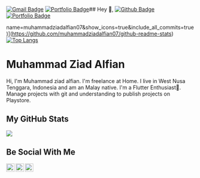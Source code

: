 [![Gmail Badge](https://img.shields.io/badge/-muhammadziadalfian07@gmail.com-c14438?style=flat&logo=Gmail&logoColor=white&link=mailto:muhammadziadalfian07@gmail.com)](mailto:muhammadziadalfian07@gmail.com) 
 [![Portfolio Badge](https://img.shields.io/badge/portfolio-web-blue?style=flat&link=https://muhammadziadalfian07.github.io//)](https://muhammadziadalfian07.github.io//)## Hey 👋, [![Github Badge](https://img.shields.io/badge/-muhammadziadalfian07-grey?style=flat&logo=github&logoColor=white&link=https://github.com/muhammadziadalfian07/)](https://www.github.com/muhammadziadalfian07/) [![Portfolio Badge](https://img.shields.io/badge/portfolio-web-blue?style=flat&link=https://muhammadziadalfian07.github.io//)](https://muhammadziadalfian07.github.io//) 

name=muhammadziadalfian07&show_icons=true&include_all_commits=true)](https://github.com/muhammadziadalfian07/github-readme-stats)
[![Top Langs](https://github-readme-stats.vercel.app/api/top-langs/?username=muhammadziadalfian07&layout=compact)](https://github.com/muhammadziadalfian07/github-readme-stats)


# Muhammad Ziad Alfian

Hi, I'm Muhammad ziad alfian. I'm freelance at Home. I live in West Nusa Tenggara, Indonesia and am an Malay native. I'm a Flutter Enthusiast💖. Manage projects with git and understanding to publish projects on Playstore.

## My GitHub Stats

<p align="left"> <img src="https://github-readme-stats.vercel.app/api?username=muhammadziadalfian07&count_private=true&show_icons=true&theme=cobalt" />
</p>

## Be Social With Me

<a href="https://www.linkedin.com/in/muhammad-ziad-alfian/">
  <img align="left" alt="Ziadalfian's LinkdedIn" width="22px" src="https://cdn.jsdelivr.net/npm/simple-icons@v3/icons/linkedin.svg" />
</a>
<a href="https://www.instagram.com/ziadalfiann_/">
  <img align="left" alt="Ziadalfian's Instagram" width="22px" src="https://cdn.jsdelivr.net/npm/simple-icons@v3/icons/instagram.svg" />
</a>
<a href="https://www.facebook.com/MziadAlfian/">
  <img align="left" alt="Ziadalfian's Instagram" width="22px" src="https://cdn.jsdelivr.net/npm/simple-icons@v3/icons/facebook.svg" />
</a>
